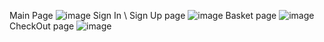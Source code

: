 Main Page
![image](https://user-images.githubusercontent.com/32223929/135354586-2142a18a-1d51-4ed0-a3f9-a43b32b679ca.png)
Sign In \ Sign Up page
![image](https://user-images.githubusercontent.com/32223929/135354699-4eb9f11a-b788-470b-b21d-8beba32486b2.png)
Basket page
![image](https://user-images.githubusercontent.com/32223929/135360434-21056434-6b50-4b66-bcb0-9b146cbdb353.png)
CheckOut page
![image](https://user-images.githubusercontent.com/32223929/135360492-c26ccd9e-628a-4a74-b4ab-858a3fb94e7c.png)
